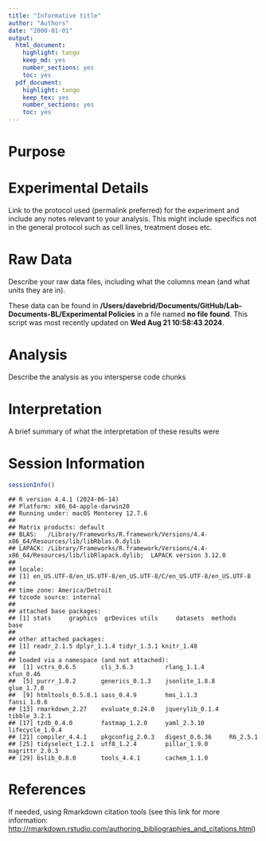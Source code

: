 ```yaml
---
title: "Informative title"
author: "Authors"
date: "2000-01-01"
output:
  html_document:
    highlight: tango
    keep_md: yes
    number_sections: yes
    toc: yes
  pdf_document:
    highlight: tango
    keep_tex: yes
    number_sections: yes
    toc: yes
---
```




# Purpose

# Experimental Details

Link to the protocol used (permalink preferred) for the experiment and include any notes relevant to your analysis.  This might include specifics not in the general protocol such as cell lines, treatment doses etc.

# Raw Data

Describe your raw data files, including what the columns mean (and what units they are in).



These data can be found in **/Users/davebrid/Documents/GitHub/Lab-Documents-BL/Experimental Policies** in a file named **no file found**.  This script was most recently updated on **Wed Aug 21 10:58:43 2024**.

# Analysis

Describe the analysis as you intersperse code chunks

# Interpretation

A brief summary of what the interpretation of these results were

# Session Information


``` r
sessionInfo()
```

```
## R version 4.4.1 (2024-06-14)
## Platform: x86_64-apple-darwin20
## Running under: macOS Monterey 12.7.6
## 
## Matrix products: default
## BLAS:   /Library/Frameworks/R.framework/Versions/4.4-x86_64/Resources/lib/libRblas.0.dylib 
## LAPACK: /Library/Frameworks/R.framework/Versions/4.4-x86_64/Resources/lib/libRlapack.dylib;  LAPACK version 3.12.0
## 
## locale:
## [1] en_US.UTF-8/en_US.UTF-8/en_US.UTF-8/C/en_US.UTF-8/en_US.UTF-8
## 
## time zone: America/Detroit
## tzcode source: internal
## 
## attached base packages:
## [1] stats     graphics  grDevices utils     datasets  methods   base     
## 
## other attached packages:
## [1] readr_2.1.5 dplyr_1.1.4 tidyr_1.3.1 knitr_1.48 
## 
## loaded via a namespace (and not attached):
##  [1] vctrs_0.6.5       cli_3.6.3         rlang_1.1.4       xfun_0.46        
##  [5] purrr_1.0.2       generics_0.1.3    jsonlite_1.8.8    glue_1.7.0       
##  [9] htmltools_0.5.8.1 sass_0.4.9        hms_1.1.3         fansi_1.0.6      
## [13] rmarkdown_2.27    evaluate_0.24.0   jquerylib_0.1.4   tibble_3.2.1     
## [17] tzdb_0.4.0        fastmap_1.2.0     yaml_2.3.10       lifecycle_1.0.4  
## [21] compiler_4.4.1    pkgconfig_2.0.3   digest_0.6.36     R6_2.5.1         
## [25] tidyselect_1.2.1  utf8_1.2.4        pillar_1.9.0      magrittr_2.0.3   
## [29] bslib_0.8.0       tools_4.4.1       cachem_1.1.0
```

# References

If needed, using Rmarkdown citation tools (see this link for more information: http://rmarkdown.rstudio.com/authoring_bibliographies_and_citations.html)
